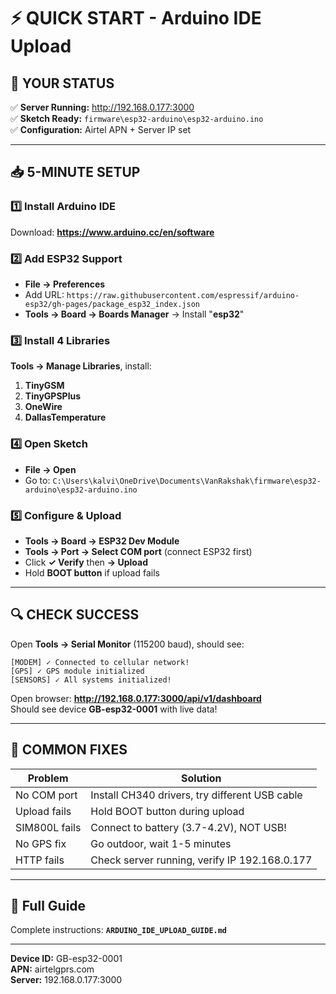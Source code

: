 # ⚡ QUICK START - Arduino IDE Upload

## 🎯 YOUR STATUS

✅ **Server Running:** http://192.168.0.177:3000  
✅ **Sketch Ready:** `firmware\esp32-arduino\esp32-arduino.ino`  
✅ **Configuration:** Airtel APN + Server IP set  

---

## 📥 5-MINUTE SETUP

### 1️⃣ Install Arduino IDE
Download: **https://www.arduino.cc/en/software**

### 2️⃣ Add ESP32 Support
- **File → Preferences**
- Add URL: `https://raw.githubusercontent.com/espressif/arduino-esp32/gh-pages/package_esp32_index.json`
- **Tools → Board → Boards Manager** → Install "**esp32**"

### 3️⃣ Install 4 Libraries
**Tools → Manage Libraries**, install:
1. **TinyGSM**
2. **TinyGPSPlus**
3. **OneWire**
4. **DallasTemperature**

### 4️⃣ Open Sketch
- **File → Open**
- Go to: `C:\Users\kalvi\OneDrive\Documents\VanRakshak\firmware\esp32-arduino\esp32-arduino.ino`

### 5️⃣ Configure & Upload
- **Tools → Board → ESP32 Dev Module**
- **Tools → Port → Select COM port** (connect ESP32 first)
- Click **✓ Verify** then **→ Upload**
- Hold **BOOT button** if upload fails

---

## 🔍 CHECK SUCCESS

Open **Tools → Serial Monitor** (115200 baud), should see:
```
[MODEM] ✓ Connected to cellular network!
[GPS] ✓ GPS module initialized
[SENSORS] ✓ All systems initialized!
```

Open browser: **http://192.168.0.177:3000/api/v1/dashboard**  
Should see device **GB-esp32-0001** with live data!

---

## 🚨 COMMON FIXES

| Problem | Solution |
|---------|----------|
| No COM port | Install CH340 drivers, try different USB cable |
| Upload fails | Hold BOOT button during upload |
| SIM800L fails | Connect to battery (3.7-4.2V), NOT USB! |
| No GPS fix | Go outdoor, wait 1-5 minutes |
| HTTP fails | Check server running, verify IP 192.168.0.177 |

---

## 📖 Full Guide

Complete instructions: **`ARDUINO_IDE_UPLOAD_GUIDE.md`**

---

**Device ID:** GB-esp32-0001  
**APN:** airtelgprs.com  
**Server:** 192.168.0.177:3000  

